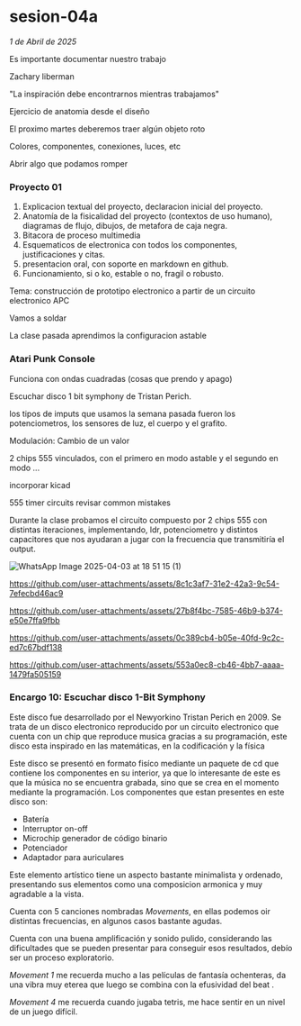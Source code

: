 # sesion-04a
*1 de Abril de 2025*

Es importante documentar nuestro trabajo

Zachary liberman

"La inspiración debe encontrarnos mientras trabajamos"

Ejercicio de anatomia desde el diseño 

El proximo martes deberemos traer algún objeto roto 

Colores, componentes, conexiones, luces, etc

Abrir algo que podamos romper

### Proyecto 01

1. Explicacion textual del proyecto, declaracion inicial del proyecto.
2. Anatomía de la fisicalidad del proyecto (contextos de uso humano), diagramas de flujo, dibujos, de metafora de caja negra.
3. Bitacora de proceso multimedia
4. Esquematicos de electronica con todos los componentes, justificaciones y citas.
5. presentacion oral, con soporte en markdown en github.
6. Funcionamiento, si o ko, estable o no, fragil o robusto.

Tema: construcción de prototipo electronico a partir de un circuito electronico APC

Vamos a soldar

La clase pasada aprendimos la configuracion astable

### Atari Punk Console

Funciona con ondas cuadradas (cosas que prendo y apago)

Escuchar disco 1 bit symphony de Tristan Perich.

los tipos de imputs que usamos la semana pasada fueron los potenciometros, los sensores de luz, el cuerpo y el grafito.

Modulación: Cambio de un valor

2 chips 555 vinculados, con el primero en modo astable y el segundo en modo ...

incorporar kicad

555 timer circuits
revisar common mistakes

Durante la clase probamos el circuito compuesto por 2 chips 555 con distintas iteraciones, implementando, ldr, potenciometro y distintos capacitores que nos ayudaran a jugar con la frecuencia que transmitiría el output.

![WhatsApp Image 2025-04-03 at 18 51 15 (1)](https://github.com/user-attachments/assets/88655108-d8ab-4b13-a8cc-b9660c2b6408)


https://github.com/user-attachments/assets/8c1c3af7-31e2-42a3-9c54-7efecbd46ac9


https://github.com/user-attachments/assets/27b8f4bc-7585-46b9-b374-e50e7ffa9fbb


https://github.com/user-attachments/assets/0c389cb4-b05e-40fd-9c2c-ed7c67bdf138



https://github.com/user-attachments/assets/553a0ec8-cb46-4bb7-aaaa-1479fa505159





### Encargo 10: Escuchar disco 1-Bit Symphony

Este disco fue desarrollado por el Newyorkino Tristan Perich en 2009.
Se trata de un disco electronico reproducido por un circuito electronico que cuenta con un chip que reproduce musica gracias a su programación, este disco esta inspirado en las matemáticas, en la codificación y la física

Este disco se presentó en formato fisíco mediante un paquete de cd que contiene los componentes en su interior, ya que lo interesante de este es que la música no se encuentra grabada, sino que se crea en el momento mediante la programación.
Los componentes que estan presentes en este disco son:

- Batería
- Interruptor on-off
- Microchip generador de código binario
- Potenciador 
- Adaptador para auriculares

Este elemento artístico tiene un aspecto bastante minimalista y ordenado, presentando sus elementos como una composicion armonica y muy agradable a la vista.

Cuenta con 5 canciones nombradas *Movements*, en ellas podemos oir distintas frecuencias, en algunos casos bastante agudas.

Cuenta con una buena amplificación y sonido pulido, considerando las dificultades que se pueden presentar para conseguir esos resultados, debío ser un proceso exploratorio.

*Movement 1* me recuerda mucho a las películas de fantasía ochenteras, da una vibra muy eterea que luego se combina con la efusividad del beat .

*Movement 4* me recuerda cuando jugaba tetris, me hace sentir en un nivel de un juego difícil.


